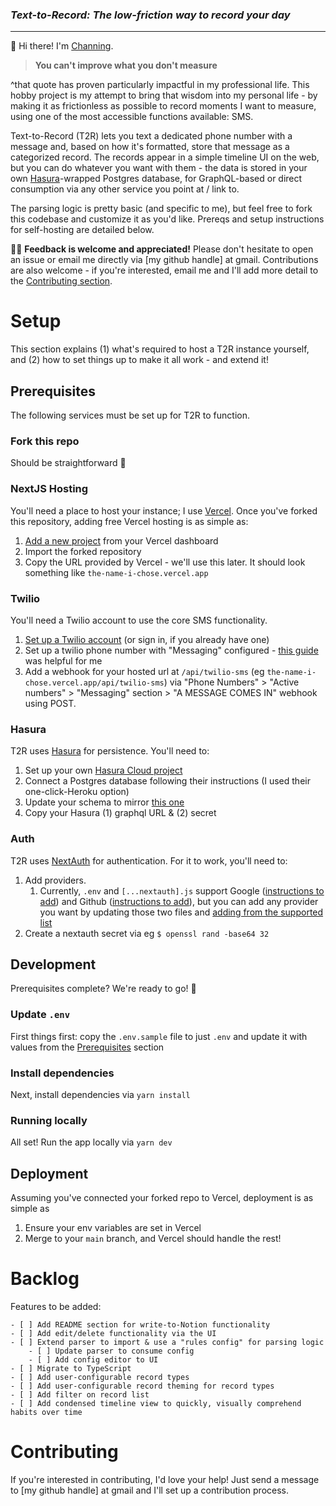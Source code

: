 ### _Text-to-Record: The low-friction way to record your day_

---

👋 Hi there! I'm [Channing](https://www.linkedin.com/in/cchanningallen/).

> **You can't improve what you don't measure**

^that quote has proven particularly impactful in my professional life. This hobby project is my attempt to bring that wisdom into my personal life - by making it as frictionless as possible to record moments I want to measure, using one of the most accessible functions available: SMS.

Text-to-Record (T2R) lets you text a dedicated phone number with a message and, based on how it's formatted, store that message as a categorized record. The records appear in a simple timeline UI on the web, but you can do whatever you want with them - the data is stored in your own [Hasura](https://hasura.io/)-wrapped Postgres database, for GraphQL-based or direct consumption via any other service you point at / link to.

The parsing logic is pretty basic (and specific to me), but feel free to fork this codebase and customize it as you'd like. Prereqs and setup instructions for self-hosting are detailed below.

🙋‍♂️ **Feedback is welcome and appreciated!** Please don't hesitate to open an issue or email me directly via [my github handle] at gmail. Contributions are also welcome - if you're interested, email me and I'll add more detail to the [Contributing section](#contributing).

# Setup

This section explains (1) what's required to host a T2R instance yourself, and (2) how to set things up to make it all work - and extend it!

## Prerequisites

The following services must be set up for T2R to function.

### Fork this repo

Should be straightforward 🙂

### NextJS Hosting

You'll need a place to host your instance; I use [Vercel](https://vercel.com/). Once you've forked this repository, adding free Vercel hosting is as simple as:

1. [Add a new project](https://vercel.com/new) from your Vercel dashboard
1. Import the forked repository
1. Copy the URL provided by Vercel - we'll use this later. It should look something like `the-name-i-chose.vercel.app`

### Twilio

You'll need a Twilio account to use the core SMS functionality.

1. [Set up a Twilio account](https://www.twilio.com/try-twilio) (or sign in, if you already have one)
1. Set up a twilio phone number with "Messaging" configured - [this guide](https://www.twilio.com/blog/register-phone-number-send-sms-twilio-cli) was helpful for me
1. Add a webhook for your hosted url at `/api/twilio-sms` (eg `the-name-i-chose.vercel.app/api/twilio-sms`) via "Phone Numbers" > "Active numbers" > "Messaging" section > "A MESSAGE COMES IN" webhook using POST.

### Hasura

T2R uses [Hasura](https://hasura.io/) for persistence. You'll need to:

1. Set up your own [Hasura Cloud project](https://cloud.hasura.io/projects)
1. Connect a Postgres database following their instructions (I used their one-click-Heroku option)
1. Update your schema to mirror [this one](https://github.com/cchanningallen/text-to-record/blob/main/docs/hasura-schema.md)
1. Copy your Hasura (1) graphql URL & (2) secret

### Auth

T2R uses [NextAuth](https://next-auth.js.org/) for authentication. For it to work, you'll need to:

1. Add providers.
    1. Currently, `.env` and `[...nextauth].js` support Google ([instructions to add](https://next-auth.js.org/providers/google)) and Github ([instructions to add](https://next-auth.js.org/providers/github)), but you can add any provider you want by updating those two files and [adding from the supported list](https://next-auth.js.org/providers/overview)
1. Create a nextauth secret via eg `$ openssl rand -base64 32`

## Development

Prerequisites complete? We're ready to go! 🚀

### Update `.env`

First things first: copy the `.env.sample` file to just `.env` and update it with values from the [Prerequisites](#prerequisites) section

### Install dependencies

Next, install dependencies via `yarn install`

### Running locally

All set! Run the app locally via `yarn dev`

## Deployment

Assuming you've connected your forked repo to Vercel, deployment is as simple as

1. Ensure your env variables are set in Vercel
2. Merge to your `main` branch, and Vercel should handle the rest!

# Backlog

Features to be added:

    - [ ] Add README section for write-to-Notion functionality
    - [ ] Add edit/delete functionality via the UI
    - [ ] Extend parser to import & use a "rules config" for parsing logic
        - [ ] Update parser to consume config
        - [ ] Add config editor to UI
    - [ ] Migrate to TypeScript
    - [ ] Add user-configurable record types
    - [ ] Add user-configurable record theming for record types
    - [ ] Add filter on record list
    - [ ] Add condensed timeline view to quickly, visually comprehend habits over time

# Contributing

If you're interested in contributing, I'd love your help! Just send a message to [my github handle] at gmail and I'll set up a contribution process.

